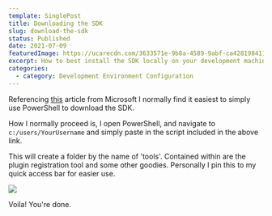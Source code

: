 ```yaml
---
template: SinglePost
title: Downloading the SDK
slug: download-the-sdk
status: Published
date: 2021-07-09
featuredImage: https://ucarecdn.com/3633571e-9b8a-4589-9abf-ca428198411f/
excerpt: How to best install the SDK locally on your development machine
categories:
  - category: Development Environment Configuration
---
```

Referencing [this](https://docs.microsoft.com/en-us/dynamics365/customerengagement/on-premises/developer/download-tools-nuget?view=op-9-1) article from Microsoft I normally find it easiest to simply use PowerShell to download the SDK. 

How I normally proceed is, I open PowerShell, and navigate to `c:/users/YourUsername` and simply paste in the script included in the above link. 

This will create a folder by the name of 'tools'. Contained within are the plugin registration tool and some other goodies. Personally I pin this to my quick access bar for easier use.

![](https://ucarecdn.com/d0b463be-a667-4c8f-af00-e71fb1ae7475/)

Voila! You're done.